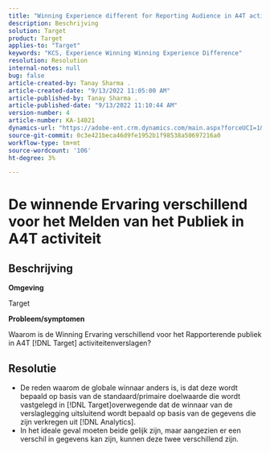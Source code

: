 ```yaml
---
title: "Winning Experience different for Reporting Audience in A4T activity"
description: Beschrijving
solution: Target
product: Target
applies-to: "Target"
keywords: "KCS, Experience Winning Winning Experience Difference"
resolution: Resolution
internal-notes: null
bug: false
article-created-by: Tanay Sharma .
article-created-date: "9/13/2022 11:05:00 AM"
article-published-by: Tanay Sharma .
article-published-date: "9/13/2022 11:10:44 AM"
version-number: 4
article-number: KA-14021
dynamics-url: "https://adobe-ent.crm.dynamics.com/main.aspx?forceUCI=1&pagetype=entityrecord&etn=knowledgearticle&id=9227aee8-5333-ed11-9db1-002248086735"
source-git-commit: 0c3e421beca46d9fe1952b1f98538a50697216a0
workflow-type: tm+mt
source-wordcount: '106'
ht-degree: 3%

---
```


# De winnende Ervaring verschillend voor het Melden van het Publiek in A4T activiteit

## Beschrijving


<b>Omgeving</b>

Target



<b>Probleem/symptomen</b>

Waarom is de Winning Ervaring verschillend voor het Rapporterende publiek in A4T [!DNL Target] activiteitenverslagen?




## Resolutie


- De reden waarom de globale winnaar anders is, is dat deze wordt bepaald op basis van de standaard/primaire doelwaarde die wordt vastgelegd in [!DNL Target]overwegende dat de winnaar van de verslaglegging uitsluitend wordt bepaald op basis van de gegevens die zijn verkregen uit [!DNL Analytics].
- In het ideale geval moeten beide gelijk zijn, maar aangezien er een verschil in gegevens kan zijn, kunnen deze twee verschillend zijn.



